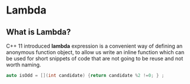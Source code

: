 # Lambda

## What is Lambda?
C++ 11 introduced **lambda** expression is a convenient way of defining an anonymous function object, to allow us write an inline function which can be used for short snippets of code that are not going to be reuse and not worth naming.

```cpp
auto isOdd = [](int candidate) {return candidate %2 !=0; } ;
```
